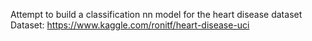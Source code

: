 Attempt to build a classification nn model for the heart disease dataset
Dataset: https://www.kaggle.com/ronitf/heart-disease-uci
